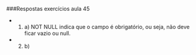 ###Respostas exercícios aula 45

- 1. a) NOT NULL indica que o campo é obrigatório, ou seja, não deve ficar vazio ou null.
- 2. b)
